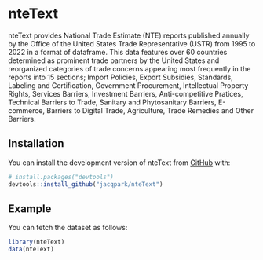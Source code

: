 
<!-- README.md is generated from README.Rmd. Please edit that file -->

# nteText

<!-- badges: start -->
<!-- badges: end -->

nteText provides National Trade Estimate (NTE) reports published
annually by the Office of the United States Trade Representative (USTR)
from 1995 to 2022 in a format of dataframe. This data features over 60
countries determined as prominent trade partners by the United States
and reorganized categories of trade concerns appearing most frequently
in the reports into 15 sections; Import Policies, Export Subsidies,
Standards, Labeling and Certification, Government Procurement,
Intellectual Property Rights, Services Barriers, Investment Barriers,
Anti-competitive Pratices, Technical Barriers to Trade, Sanitary and
Phytosanitary Barriers, E-commerce, Barriers to Digital Trade,
Agriculture, Trade Remedies and Other Barriers.

## Installation

You can install the development version of nteText from
[GitHub](https://github.com/) with:

``` r
# install.packages("devtools")
devtools::install_github("jacqpark/nteText")
```

## Example

You can fetch the dataset as follows:

``` r
library(nteText)
data(nteText)
```
